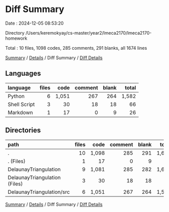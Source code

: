 # Diff Summary

Date : 2024-12-05 08:53:20

Directory /Users/keremokyay/cs-master/year2/lmeca2170/lmeca2170-homework

Total : 10 files,  1098 codes, 285 comments, 291 blanks, all 1674 lines

[Summary](results.md) / [Details](details.md) / Diff Summary / [Diff Details](diff-details.md)

## Languages
| language | files | code | comment | blank | total |
| :--- | ---: | ---: | ---: | ---: | ---: |
| Python | 6 | 1,051 | 267 | 264 | 1,582 |
| Shell Script | 3 | 30 | 18 | 18 | 66 |
| Markdown | 1 | 17 | 0 | 9 | 26 |

## Directories
| path | files | code | comment | blank | total |
| :--- | ---: | ---: | ---: | ---: | ---: |
| . | 10 | 1,098 | 285 | 291 | 1,674 |
| . (Files) | 1 | 17 | 0 | 9 | 26 |
| DelaunayTriangulation | 9 | 1,081 | 285 | 282 | 1,648 |
| DelaunayTriangulation (Files) | 3 | 30 | 18 | 18 | 66 |
| DelaunayTriangulation/src | 6 | 1,051 | 267 | 264 | 1,582 |

[Summary](results.md) / [Details](details.md) / Diff Summary / [Diff Details](diff-details.md)